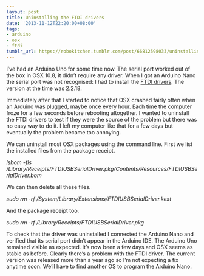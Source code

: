 ```yaml
---
layout: post
title: Uninstalling the FTDI drivers
date: '2013-11-12T22:20:00+08:00'
tags:
- arduino
- osx
- ftdi
tumblr_url: https://robokitchen.tumblr.com/post/66812598033/uninstalling-the-ftdi-drivers
---
```

I’ve had an Arduino Uno for some time now. The serial port worked out of the box in OSX 10.8, it didn’t require any driver. When I got an Arduino Nano the serial port was not recognised: I had to install the [FTDI drivers](http://www.ftdichip.com/Drivers/VCP.htm). The version at the time was 2.2.18.

Immediately after that I started to notice that OSX crashed fairly often when an Arduino was plugged, maybe once every hour. Each time the computer froze for a few seconds before rebooting altogether. I wanted to uninstall the FTDI drivers to test if they were the source of the problem but there was no easy way to do it. I left my computer like that for a few days but eventually the problem became too annoying.

We can uninstall most OSX packages using the command line. First we list the installed files from the package receipt.

_lsbom -fls /Library/Receipts/FTDIUSBSerialDriver.pkg/Contents/Resources/FTDIUSBSerialDriver.bom_

We can then delete all these files.

_sudo rm -rf /System/Library/Extensions/FTDIUSBSerialDriver.kext_

And the package receipt too.

_sudo rm -rf /Library/Receipts/FTDIUSBSerialDriver.pkg_

To check that the driver was uninstalled I connected the Arduino Nano and verified that its serial port didn’t appear in the Arduino IDE. The Arduino Uno remained visible as expected. It’s now been a few days and OSX seems as stable as before. Clearly there’s a problem with the FTDI driver. The current version was released more than a year ago so I’m not expecting a fix anytime soon. We’ll have to find another OS to program the Arduino Nano.

